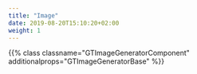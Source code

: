 ```yaml
---
title: "Image"
date: 2019-08-20T15:10:20+02:00
weight: 1
---
```


{{% class classname="GTImageGeneratorComponent" additionalprops="GTImageGeneratorBase" %}}
